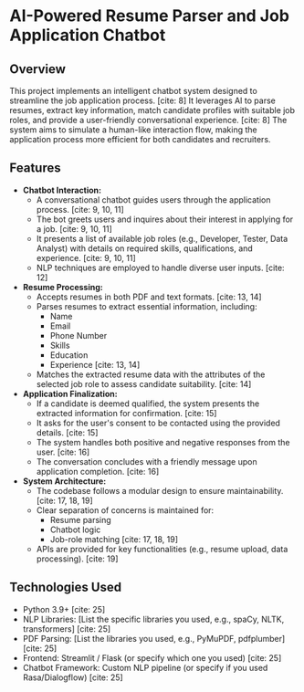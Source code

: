 # AI-Powered Resume Parser and Job Application Chatbot

## Overview

This project implements an intelligent chatbot system designed to streamline the job application process. [cite: 8] It leverages AI to parse resumes, extract key information, match candidate profiles with suitable job roles, and provide a user-friendly conversational experience. [cite: 8] The system aims to simulate a human-like interaction flow, making the application process more efficient for both candidates and recruiters.

## Features

* **Chatbot Interaction:**
    * A conversational chatbot guides users through the application process. [cite: 9, 10, 11]
    * The bot greets users and inquires about their interest in applying for a job. [cite: 9, 10, 11]
    * It presents a list of available job roles (e.g., Developer, Tester, Data Analyst) with details on required skills, qualifications, and experience. [cite: 9, 10, 11]
    * NLP techniques are employed to handle diverse user inputs. [cite: 12]
* **Resume Processing:**
    * Accepts resumes in both PDF and text formats. [cite: 13, 14]
    * Parses resumes to extract essential information, including:
        * Name
        * Email
        * Phone Number
        * Skills
        * Education
        * Experience [cite: 13, 14]
    * Matches the extracted resume data with the attributes of the selected job role to assess candidate suitability. [cite: 14]
* **Application Finalization:**
    * If a candidate is deemed qualified, the system presents the extracted information for confirmation. [cite: 15]
    * It asks for the user's consent to be contacted using the provided details. [cite: 15]
    * The system handles both positive and negative responses from the user. [cite: 16]
    * The conversation concludes with a friendly message upon application completion. [cite: 16]
* **System Architecture:**
    * The codebase follows a modular design to ensure maintainability. [cite: 17, 18, 19]
    * Clear separation of concerns is maintained for:
        * Resume parsing
        * Chatbot logic
        * Job-role matching [cite: 17, 18, 19]
    * APIs are provided for key functionalities (e.g., resume upload, data processing). [cite: 19]

## Technologies Used

* Python 3.9+ [cite: 25]
* NLP Libraries: \[List the specific libraries you used, e.g., spaCy, NLTK, transformers] [cite: 25]
* PDF Parsing: \[List the libraries you used, e.g., PyMuPDF, pdfplumber] [cite: 25]
* Frontend: Streamlit / Flask (or specify which one you used) [cite: 25]
* Chatbot Framework: Custom NLP pipeline (or specify if you used Rasa/Dialogflow) [cite: 25]



